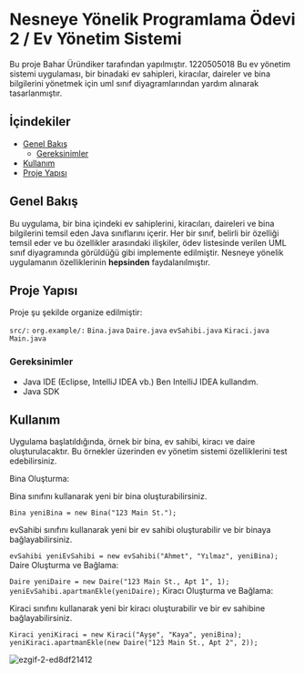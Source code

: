 # Nesneye  Yönelik Programlama Ödevi 2  / Ev Yönetim Sistemi 

Bu proje Bahar Üründiker tarafından yapılmıştır. 1220505018
Bu ev yönetim sistemi uygulaması, bir binadaki ev sahipleri, kiracılar, daireler ve bina bilgilerini yönetmek için uml sınıf diyagramlarından yardım alınarak tasarlanmıştır.

## İçindekiler

- [Genel Bakış](#genel-bakış)
  - [Gereksinimler](#gereksinimler)
- [Kullanım](#kullanım)
- [Proje Yapısı](#proje-yapısı)


## Genel Bakış

Bu uygulama, bir bina içindeki ev sahiplerini, kiracıları, daireleri ve bina bilgilerini temsil eden Java sınıflarını içerir.
Her bir sınıf, belirli bir özelliği temsil eder ve bu özellikler arasındaki ilişkiler, ödev listesinde verilen UML sınıf diyagramında görüldüğü gibi implemente edilmiştir.
Nesneye yönelik uygulamanın özelliklerinin **hepsinden** faydalanılmıştır.

## Proje Yapısı
Proje şu şekilde organize edilmiştir:

`src/:`
`org.example/:`
`Bina.java`
`Daire.java`
`evSahibi.java`
`Kiraci.java`
`Main.java`

### Gereksinimler

- Java IDE (Eclipse, IntelliJ IDEA vb.) Ben IntelliJ IDEA kullandım.
- Java SDK

## Kullanım 
Uygulama başlatıldığında, örnek bir bina, ev sahibi, kiracı ve daire oluşturulacaktır. Bu örnekler üzerinden ev yönetim sistemi özelliklerini test edebilirsiniz.

Bina Oluşturma:

Bina sınıfını kullanarak yeni bir bina oluşturabilirsiniz.

`Bina yeniBina = new Bina("123 Main St.");`

evSahibi sınıfını kullanarak yeni bir ev sahibi oluşturabilir ve bir binaya bağlayabilirsiniz.

`evSahibi yeniEvSahibi = new evSahibi("Ahmet", "Yılmaz", yeniBina);`
Daire Oluşturma ve Bağlama:


`Daire yeniDaire = new Daire("123 Main St., Apt 1", 1);`
`yeniEvSahibi.apartmanEkle(yeniDaire);`
Kiracı Oluşturma ve Bağlama:

Kiraci sınıfını kullanarak yeni bir kiracı oluşturabilir ve bir ev sahibine bağlayabilirsiniz.

`Kiraci yeniKiraci = new Kiraci("Ayşe", "Kaya", yeniBina);`
`yeniKiraci.apartmanEkle(new Daire("123 Main St., Apt 2", 2));`

![ezgif-2-ed8df21412](https://github.com/baharurundiker/NYP2Odev/assets/77542846/a976cc14-049c-4aa1-a2aa-ec165ac09bc1)


